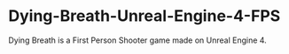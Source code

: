 # Dying-Breath-Unreal-Engine-4-FPS
Dying Breath is a First Person Shooter game made on Unreal Engine 4.
